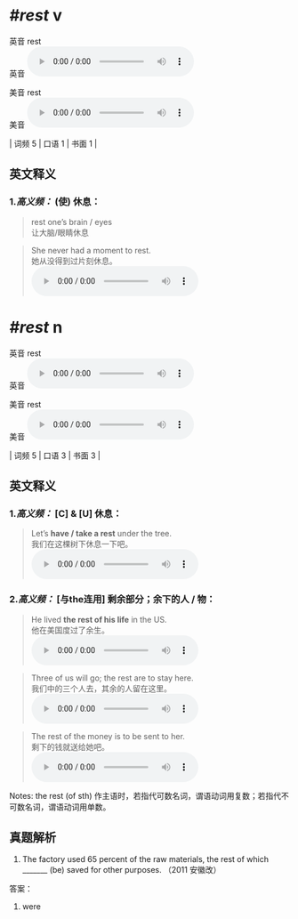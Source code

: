 # ***\#rest*** v
英音 rest  
英音
<audio src="./media/rest-B.aac" controls="controls"></audio>

美音 rest  
美音
<audio src="./media/rest.aac" controls="controls"></audio>



| 词频 5 | 口语 1 | 书面 1 |  

英文释义
---
### 1.*高义频：* **(使) 休息：**  

 > rest one’s brain / eyes   
 > 让大脑/眼睛休息    

 > She never had a moment to rest.   
 > 她从没得到过片刻休息。    
<audio src="./media/rest-1.aac" controls="controls"></audio>


# ***\#rest*** n
英音 rest  
英音
<audio src="./media/rest-B.aac" controls="controls"></audio>

美音 rest  
美音
<audio src="./media/rest.aac" controls="controls"></audio>



| 词频 5 | 口语 3 | 书面 3 |  

英文释义
---
### 1.*高义频：* **[C] & [U] 休息：**  

 > Let’s **have / take a rest** under the tree.   
 > 我们在这棵树下休息一下吧。    
<audio src="./media/rest-2.aac" controls="controls"></audio>

### 2.*高义频：* **[与the连用] 剩余部分；余下的人 / 物：**  

 > He lived **the rest of his life** in the US.   
 > 他在美国度过了余生。    
<audio src="./media/rest-3.aac" controls="controls"></audio>

 > Three of us will go; the rest are to stay here.   
 > 我们中的三个人去，其余的人留在这里。    
<audio src="./media/rest-4.aac" controls="controls"></audio>

 > The rest of the money is to be sent to her.   
 > 剩下的钱就送给她吧。    
<audio src="./media/rest-5.aac" controls="controls"></audio>

Notes: the rest (of sth) 作主语时，若指代可数名词，谓语动词用复数；若指代不可数名词，谓语动词用单数。  

真题解析
---
1. The factory used 65 percent of the raw materials, the rest of which _______ (be) saved for other purposes.   （2011 安徽改）  

答案：
1. were  

